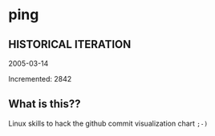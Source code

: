 # ping

## HISTORICAL ITERATION
2005-03-14

Incremented: 2842

## What is this?? 
Linux skills to hack the github commit visualization chart `;-)`
